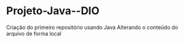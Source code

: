 # Projeto-Java--DIO
Criação do primeiro repositório usando Java
Alterando o conteúdo do arquivo de forma local
